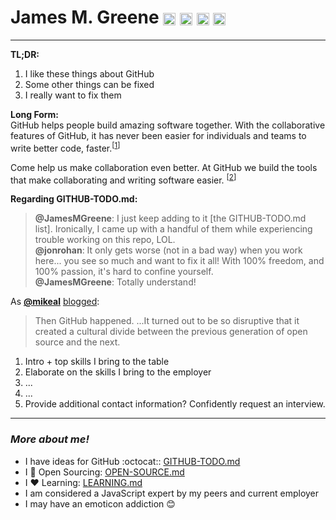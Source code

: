 # James M. Greene [<img class="emoji" title="GitHub" alt=":octocat:" src="https://a248.e.akamai.net/assets.github.com/images/icons/emoji/octocat.png" height="20" width="20" align="absmiddle" />][me/gh] [<img class="emoji" title="Twitter" alt=":bird:" src="https://a248.e.akamai.net/assets.github.com/images/icons/emoji/bird.png" height="20" width="20" align="absmiddle" />][me/t] [<img class="emoji" title="Email" alt=":e-mail:" src="https://a248.e.akamai.net/assets.github.com/images/icons/emoji/e-mail.png" height="20" width="20" align="absmiddle" />][me/email] [<img class="emoji" title="Website" alt=":earth_americas:" src="https://a248.e.akamai.net/assets.github.com/images/icons/emoji/earth_americas.png" height="20" width="20" align="absmiddle" />][me/site]  

---

**TL;DR:**  
 1. I like these things about GitHub
 2. Some other things can be fixed
 3. I really want to fix them


**Long Form:**  
GitHub helps people build amazing software together. With the collaborative features of GitHub, it has never been
easier for individuals and teams to write better code, faster.<sup>\[[1][gh/about]\]</sup> 

Come help us make collaboration even better.
At GitHub we build the tools that make collaborating and writing software easier.
<sup>\[[2][gh/jobs]\]</sup>

**Regarding GITHUB-TODO.md:**  
> **@JamesMGreene**: I just keep adding to it [the GITHUB-TODO.md list]. Ironically, I came up with a handful of
> them while experiencing trouble working on this repo, LOL.  
> **@jonrohan**: It only gets worse (not in a bad way) when you work here... you see so much and want to fix it all!
> With 100% freedom, and 100% passion, it's hard to confine yourself.  
> **@JamesMGreene**: Totally understand!  


As [**@mikeal**][mikeal/gh] [blogged][mikeal/generation-gap]:
> Then GitHub happened. ...It turned out to be so disruptive that it created a cultural divide between the previous
> generation of open source and the next.

 1. Intro + top skills I bring to the table
 2. Elaborate on the skills I bring to the employer
 3. ...
 4. ...
 5. Provide additional contact information? Confidently request an interview.


---

### _More about me!_
 - I have ideas for GitHub :octocat:: [GITHUB-TODO.md][cover-letter/github-todo]
 - I :gift_heart: Open Sourcing: [OPEN-SOURCE.md][cover-letter/open-source]
 - I :heart: Learning: [LEARNING.md][cover-letter/learning]
 - I am considered a JavaScript expert by my peers and current employer
 - I may have an emoticon addiction :blush:


[me/gh]: http://github.com/JamesMGreene
[me/t]: http://twitter.com/_JamesMGreene
[me/email]: mailto:james.m.greene@gmail.com
[me/site]: http://jamesgreene.net/
[gh/about]: https://github.com/about
[gh/jobs]: https://github.com/about/jobs
[mikeal/gh]: https://github.com/mikeal
[mikeal/generation-gap]: http://www.futurealoof.com/posts/generation-gap.html
[cover-letter/github-todo]: GITHUB-TODO.md
[cover-letter/open-source]: OPEN-SOURCE.md
[cover-letter/learning]: LEARNING.md

